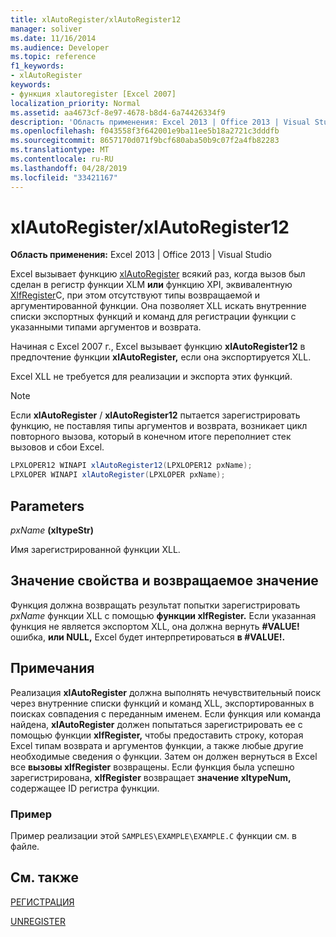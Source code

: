 ```yaml
---
title: xlAutoRegister/xlAutoRegister12
manager: soliver
ms.date: 11/16/2014
ms.audience: Developer
ms.topic: reference
f1_keywords:
- xlAutoRegister
keywords:
- функция xlautoregister [Excel 2007]
localization_priority: Normal
ms.assetid: aa4673cf-8e97-4678-b8d4-6a74426334f9
description: 'Область применения: Excel 2013 | Office 2013 | Visual Studio'
ms.openlocfilehash: f043558f3f642001e9ba11ee5b18a2721c3dddfb
ms.sourcegitcommit: 8657170d071f9bcf680aba50b9c07f2a4fb82283
ms.translationtype: MT
ms.contentlocale: ru-RU
ms.lasthandoff: 04/28/2019
ms.locfileid: "33421167"
---
```

# <a name="xlautoregisterxlautoregister12"></a>xlAutoRegister/xlAutoRegister12

 **Область применения:** Excel 2013 | Office 2013 | Visual Studio 
  
Excel вызывает функцию [xlAutoRegister](xlautoregister-xlautoregister12.md) всякий раз, когда вызов был сделан в регистр функции XLM **или** функцию XPI, эквивалентную [XlfRegister](xlfregister-form-1.md)C, при этом отсутствуют типы возвращаемой и аргументированной функции. Она позволяет XLL искать внутренние списки экспортных функций и команд для регистрации функции с указанными типами аргументов и возврата.
  
Начиная с Excel 2007 г., Excel вызывает функцию **xlAutoRegister12** в предпочтение функции **xlAutoRegister,** если она экспортируется XLL. 
  
Excel XLL не требуется для реализации и экспорта этих функций.
  
> [!NOTE]
> Если **xlAutoRegister** /  **xlAutoRegister12** пытается зарегистрировать функцию, не поставляя типы аргументов и возврата, возникает цикл повторного вызова, который в конечном итоге переполниет стек вызовов и сбои Excel. 
  
```cs
LPXLOPER12 WINAPI xlAutoRegister12(LPXLOPER12 pxName);
LPXLOPER WINAPI xlAutoRegister(LPXLOPER pxName);
```

## <a name="parameters"></a>Parameters

 _pxName_ **(xltypeStr)**
  
Имя зарегистрированной функции XLL.
  
## <a name="property-valuereturn-value"></a>Значение свойства и возвращаемое значение

Функция должна возвращать результат попытки зарегистрировать _pxName_ функции XLL с помощью **функции xlfRegister.** Если указанная функция не является экспортом XLL, она должна вернуть **#VALUE!** ошибка, **или NULL,** Excel будет интерпретироваться **в #VALUE!.**
  
## <a name="remarks"></a>Примечания

Реализация **xlAutoRegister** должна выполнять нечувствительный поиск через внутренние списки функций и команд XLL, экспортированных в поисках совпадения с переданным именем. Если функция или команда найдена, **xlAutoRegister** должен попытаться зарегистрировать ее с помощью функции **xlfRegister,** чтобы предоставить строку, которая Excel типам возврата и аргументов функции, а также любые другие необходимые сведения о функции. Затем он должен вернуться в Excel все **вызовы xlfRegister** возвращены. Если функция была успешно зарегистрирована, **xlfRegister** возвращает **значение xltypeNum,** содержащее ID регистра функции. 
  
### <a name="example"></a>Пример

Пример реализации этой  `SAMPLES\EXAMPLE\EXAMPLE.C` функции см. в файле. 
  
## <a name="see-also"></a>См. также



[РЕГИСТРАЦИЯ](xlfregister-form-1.md)
  
[UNREGISTER](xlfunregister-form-1.md)

